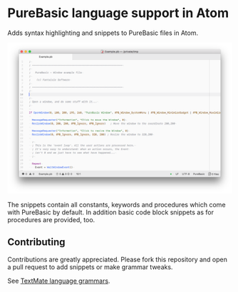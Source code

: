 # PureBasic language support in Atom

Adds syntax highlighting and snippets to PureBasic files in Atom.

![Screenshot of Atom with PureBasic example code](assets/screenshot.png)

The snippets contain all constants, keywords and procedures which come with PureBasic by default. In addition basic code block snippets as for procedures are provided, too.

## Contributing

Contributions are greatly appreciated. Please fork this repository and open a pull request to add snippets or make grammar tweaks.

See [TextMate language grammars](http://manual.macromates.com/en/language_grammars).
